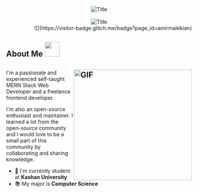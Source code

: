 <div align="center">
  <img src="https://readme-typing-svg.herokuapp.com?font=Architects+Daughter&color=%2338C2FF&size=50&center=true&vCenter=true&height=60&width=600&lines=Heyyy!+I'm+Amirhossein;Welcome+to+my+profile!" alt="Title"></img>
</div>

<br/>

<div align="center">
  <img src="https://raw.githubusercontent.com/amirmalekian/Mars/main/Yellow%20%26%20Black%20Modern%20Profile%20LinkedIn%20Banner%20(1).png?token=GHSAT0AAAAAABTQVWJUP7LHKAT2EK3K5STMYTNT4IQ" alt="Title"></img>
</div>

<div align='right'>
  ![](https://visitor-badge.glitch.me/badge?page_id=amirmalekian)
</div>

## About Me <img src="https://raw.githubusercontent.com/nixin72/nixin72/master/wave.gif" width="40px"></img> 

## <img align="right" alt="GIF" src="https://github.com/abhisheknaiidu/abhisheknaiidu/blob/master/code.gif?raw=true" width="320" height="300" />

I'm a passionate and experienced self-taught MERN Stack Web Developer and a freelance frontend developer.

I'm also an open-source enthusiast and maintainer. I learned a lot from the open-source community and I would love to be a small part of this community by collaborating and sharing knowledge.

- :school: I'm currently student at **Kashan University**
- :books: My major is **Computer Science**
<!--
**amirmalekian/amirmalekian** is a ✨ _special_ ✨ repository because its `README.md` (this file) appears on your GitHub profile.

Here are some ideas to get you started:

- 🔭 I’m currently working on ...
- 🌱 I’m currently learning ...
- 👯 I’m looking to collaborate on ...
- 🤔 I’m looking for help with ...
- 💬 Ask me about ...
- 📫 How to reach me: ...
- 😄 Pronouns: ...
- ⚡ Fun fact: ...
-->
